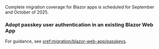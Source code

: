 Complete migration coverage for Blazor apps is scheduled for September and October of 2025.

### Adopt passkey user authentication in an existing Blazor Web App

For guidance, see <xref:migration/blazor-web-app/passkeys>.
